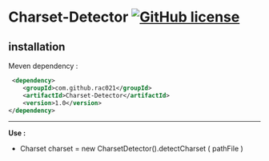 # Charset-Detector [![GitHub license](https://img.shields.io/github/license/mashape/apistatus.svg)](https://opensource.org/licenses/MIT) 

## installation

Meven dependency :

```xml
 <dependency>
    <groupId>com.github.rac021</groupId>
    <artifactId>Charset-Detector</artifactId>
    <version>1.0</version>
</dependency>
```

----------------------------------------------

**Use :** 

-  Charset charset = new CharsetDetector().detectCharset ( pathFile )
